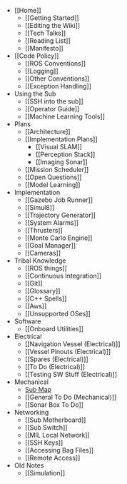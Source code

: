 * [[Home]]
    * [[Getting Started]]
    * [[Editing the Wiki]]
    * [[Tech Talks]]
    * [[Reading List]]
    * [[Manifesto]]
* [[Code Policy]]
    * [[ROS Conventions]]
    * [[Logging]]
    * [[Other Conventions]]
    * [[Exception Handling]]
* Using the Sub
    * [[SSH into the sub]]
    * [[Operator Guide]]
    * [[Machine Learning Tools]]
* Plans
    * [[Architecture]]
    * [[Implementation Plans]]
        * [[Visual SLAM]]
        * [[Perception Stack]]
        * [[Imaging Sonar]]
    * [[Mission Scheduler]]
    * [[Open Questions]]
    * [[Model Learning]]
* Implementation
    * [[Gazebo Job Runner]]
    * [[Simul8]]
    * [[Trajectory Generator]]
    * [[System Alarms]]
    * [[Thrusters]]
    * [[Monte Carlo Engine]]
    * [[Goal Manager]]
    * [[Cameras]]
* Tribal Knowledge
    * [[ROS things]]
    * [[Continuous Integration]]
    * [[Git]]
    * [[Glossary]]
    * [[C++ Spells]]
    * [[Aws]]
    * [[Unsupported OSes]]
* Software
   * [[Onboard Utilities]]
* Electrical
    * [[Navigation Vessel (Electrical)]]
    * [[Vessel Pinouts (Electrical)]]
    * [[Spares (Electrical)]]
    * [[To Do (Electrical)]]
    * [[Testing SW Stuff (Electrical)]]
* Mechanical
    * [Sub Map](https://drive.google.com/file/d/0B2qRA9f_CN_9TndLZUNseURVUEk/view?usp=sharing)
    * [[General To Do (Mechanical)]]
    * [[Sonar Box To Do]]
* Networking
    * [[Sub Motherboard]]
    * [[Sub Switch]]
    * [[MIL Local Network]]
    * [[SSH Keys]]
    * [[Accessing Bag Files]]
    * [[Remote Access]]
* Old Notes
    * [[Simulation]]
